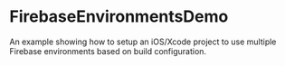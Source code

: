 # FirebaseEnvironmentsDemo
An example showing how to setup an iOS/Xcode project to use multiple Firebase environments based on build configuration.
